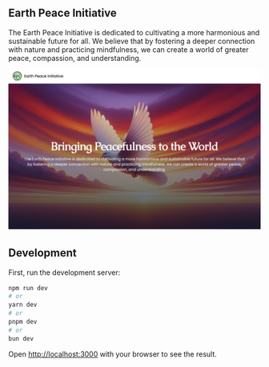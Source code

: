 ## Earth Peace Initiative

The Earth Peace Initiative is dedicated to cultivating a more harmonious and sustainable future for all. We believe that by fostering a deeper connection with nature and practicing mindfulness, we can create a world of greater peace, compassion, and understanding.

![earthpeace.com.au](/earth-peace-initiative.png?raw=true)

## Development

First, run the development server:

```bash
npm run dev
# or
yarn dev
# or
pnpm dev
# or
bun dev
```

Open [http://localhost:3000](http://localhost:3000) with your browser to see the result.
